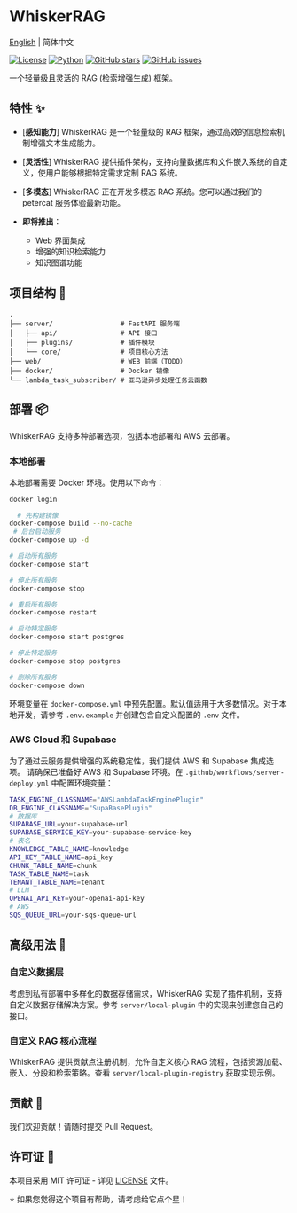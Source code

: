 # WhiskerRAG

[English](README.en-US.md) | 简体中文

[![License](https://img.shields.io/badge/license-MIT-blue.svg)](LICENSE)
[![Python](https://img.shields.io/badge/python-3.8+-blue.svg)](https://www.python.org/)
[![GitHub stars](https://img.shields.io/github/stars/petercat-ai/whiskerrag.svg)](https://github.com/petercat-ai/whiskerrag/stargazers)
[![GitHub issues](https://img.shields.io/github/issues/petercat-ai/whiskerrag.svg)](https://github.com/petercat-ai/whiskerrag/issues)

一个轻量级且灵活的 RAG (检索增强生成) 框架。

## 特性 ✨

- [**感知能力**] WhiskerRAG 是一个轻量级的 RAG 框架，通过高效的信息检索机制增强文本生成能力。

- [**灵活性**] WhiskerRAG 提供插件架构，支持向量数据库和文件嵌入系统的自定义，使用户能够根据特定需求定制 RAG 系统。

- [**多模态**] WhiskerRAG 正在开发多模态 RAG 系统。您可以通过我们的 petercat 服务体验最新功能。

- **即将推出**：
  - Web 界面集成
  - 增强的知识检索能力
  - 知识图谱功能

## 项目结构 📁

```
.
├── server/                 # FastAPI 服务端
│   ├── api/                # API 接口
│   ├── plugins/            # 插件模块
│   └── core/               # 项目核心方法
├── web/                    # WEB 前端（TODO）
├── docker/                 # Docker 镜像
└── lambda_task_subscriber/ # 亚马逊异步处理任务云函数
```

## 部署 📦

WhiskerRAG 支持多种部署选项，包括本地部署和 AWS 云部署。

### 本地部署

本地部署需要 Docker 环境。使用以下命令：

```bash
docker login

  # 先构建镜像
docker-compose build --no-cache
 # 后台启动服务
docker-compose up -d

# 启动所有服务
docker-compose start

# 停止所有服务
docker-compose stop

# 重启所有服务
docker-compose restart

# 启动特定服务
docker-compose start postgres

# 停止特定服务
docker-compose stop postgres

# 删除所有服务
docker-compose down
```

环境变量在 `docker-compose.yml` 中预先配置。默认值适用于大多数情况。对于本地开发，请参考 `.env.example` 并创建包含自定义配置的 `.env` 文件。

### AWS Cloud 和 Supabase

为了通过云服务提供增强的系统稳定性，我们提供 AWS 和 Supabase 集成选项。
请确保已准备好 AWS 和 Supabase 环境。在 `.github/workflows/server-deploy.yml` 中配置环境变量：

```bash
TASK_ENGINE_CLASSNAME="AWSLambdaTaskEnginePlugin"
DB_ENGINE_CLASSNAME="SupaBasePlugin"
# 数据库
SUPABASE_URL=your-supabase-url
SUPABASE_SERVICE_KEY=your-supabase-service-key
# 表名
KNOWLEDGE_TABLE_NAME=knowledge
API_KEY_TABLE_NAME=api_key
CHUNK_TABLE_NAME=chunk
TASK_TABLE_NAME=task
TENANT_TABLE_NAME=tenant
# LLM
OPENAI_API_KEY=your-openai-api-key
# AWS
SQS_QUEUE_URL=your-sqs-queue-url
```

## 高级用法 🚀

### 自定义数据层

考虑到私有部署中多样化的数据存储需求，WhiskerRAG 实现了插件机制，支持自定义数据存储解决方案。参考 `server/local-plugin` 中的实现来创建您自己的接口。

### 自定义 RAG 核心流程

WhiskerRAG 提供贡献点注册机制，允许自定义核心 RAG 流程，包括资源加载、嵌入、分段和检索策略。查看 `server/local-plugin-registry` 获取实现示例。

## 贡献 🤝

我们欢迎贡献！请随时提交 Pull Request。

## 许可证 📄

本项目采用 MIT 许可证 - 详见 [LICENSE](LICENSE) 文件。

⭐️ 如果您觉得这个项目有帮助，请考虑给它点个星！
